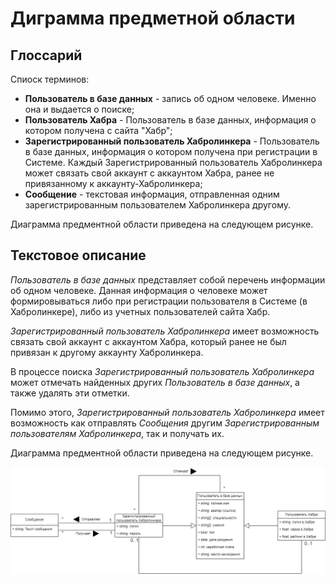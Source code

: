 # Диграмма предметной области

## Глоссарий

Спиоск терминов:
- **Пользователь в базе данных** - запись об одном человеке. Именно она и выдается о поиске;
- **Пользователь Хабра** - Пользователь в базе данных, информация о котором получена с сайта "Хабр";
- **Зарегистрированный пользователь Хабролинкера** - Пользователь в базе данных, информация о котором получена при регистрации в Системе. Каждый Зарегистрированный пользователь Хабролинкера может связать свой аккаунт с аккаунтом Хабра, ранее не привязанному к аккаунту-Хабролинкера;
- **Сообщение** - текстовая информация, отправленная одним зарегистрированным пользователем Хабролинкера другому.

Диаграмма предментной области приведена на следующем рисунке.

## Текстовое описание

*Пользователь в базе данных* представляет собой перечень информации об одном человеке. Данная информация о человеке может формировываться либо при регистрации пользователя в Системе (в Хабролинкере), либо из учетных пользователей сайта Хабр. 

*Зарегистрированный пользователь Хабролинкера* имеет возможность связать свой аккаунт с аккаунтом Хабра, который ранее не был привязан к другому аккаунту Хабролинкера.

В процессе поиска *Зарегистрированный пользователь Хабролинкера* может отмечать найденных других *Пользователь в базе данных*, а также удалять эти отметки.

Помимо этого, *Зарегистрированный пользователь Хабролинкера* имеет возможность как отправлять *Сообщения* другим *Зарегистрированным пользователям Хабролинкера*, так и получать их.

Диаграмма предментной области приведена на следующем рисунке.

![domain_model](./domain_model.png)
